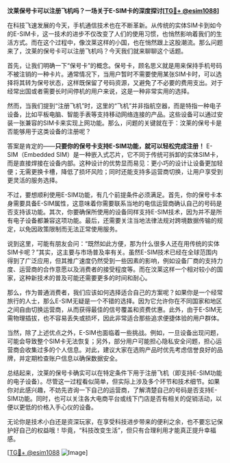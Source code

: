 **汶莱保号卡可以注册飞机吗？一场关于E-SIM卡的深度探讨[[TG💪+ @esim1088](https://t.me/s/esim1088)]**

在科技飞速发展的今天，手机通信技术也在不断革新。从传统的实体SIM卡到如今的E-SIM卡，这一技术的进步不仅改变了人们的使用习惯，也悄然影响着我们的生活方式。而在这个过程中，像汶莱这样的小国，也在悄然跟上这股潮流。那么问题来了，汶莱的保号卡可以注册飞机吗？今天我们就来聊聊这个话题。

首先，让我们明确一下“保号卡”的概念。保号卡，顾名思义就是用来保持手机号码不被注销的一种卡片。通常情况下，当用户暂时不需要使用某张SIM卡时，可以选择将其转为保号状态，这样既保留了号码资源，又避免了不必要的费用支出。对于经常出国或者需要长时间停机的用户来说，这是一种非常实用的选择。

然而，当我们提到“注册飞机”时，这里的“飞机”并非指航空器，而是特指一种电子设备，比如平板电脑、智能手表等支持移动网络连接的产品。这些设备可以通过安装一张兼容的SIM卡来实现上网功能。那么，问题的关键就在于：汶莱的保号卡是否能够用于这类设备的注册呢？

答案是肯定的——**只要你的保号卡支持E-SIM功能，就可以轻松完成注册！** E-SIM（Embedded SIM）是一种嵌入式芯片，它不同于传统可拆卸的实体SIM卡，而是直接焊接在设备内部。这种设计的优势显而易见：更小巧的设计让设备更加轻便；无需更换卡槽，降低了损坏风险；同时还能支持多运营商切换，让用户享受到更灵活的服务选择。

不过，要想顺利使用E-SIM功能，有几个前提条件必须满足。首先，你的保号卡本身需要具备E-SIM属性，这意味着你需要联系当地的电信运营商确认自己的号码是否支持该功能。其次，你要确保所使用的设备同样支持E-SIM技术，因为并不是所有电子设备都兼容这项功能。最后，还需要关注当地法律法规对跨境数据传输的规定，以免因政策限制而无法正常使用服务。

说到这里，可能有朋友会问：“既然如此方便，那为什么很多人还在用传统的实体SIM卡呢？”其实，这主要与市场普及率有关。虽然E-SIM技术已经在全球范围内得到了广泛应用，但其推广速度仍然受到一些因素的影响，例如设备厂商的支持力度、运营商的合作意愿以及消费者的接受程度等。而在汶莱这样一个相对较小的国家，这种新技术的普及可能还需要更多的时间和耐心。

那么，作为普通消费者，我们应该如何选择适合自己的方案呢？如果你是一个经常旅行的人士，那么E-SIM无疑是一个不错的选择。因为它允许你在不同国家和地区之间自由切换运营商，从而获得最佳的信号覆盖和资费优惠。此外，由于E-SIM无需物理插拔，也不容易丢失或损坏，因此非常适合那些追求便捷体验的用户群体。

当然，除了上述优点之外，E-SIM也面临着一些挑战。例如，一旦设备出现问题，可能会导致整个SIM卡无法恢复；另外，部分用户可能担心隐私安全问题，担心运营商会收集过多的个人信息。对此，建议大家在选购产品时优先考虑信誉良好的品牌，并定期检查账户信息以确保数据安全。

总结起来，汶莱的保号卡确实可以在特定条件下用于注册飞机（即支持E-SIM功能的电子设备）。尽管这一过程看似简单，但实际上涉及多个环节和技术细节。如果你对此感兴趣，不妨先咨询一下自己的运营商，了解清楚自己的号码是否支持E-SIM功能。同时，也可以关注各大电商平台或线下门店是否有相关的促销活动，以便以更低的价格入手心仪的设备。

无论你是技术小白还是资深玩家，在享受科技进步带来的便利之余，也不要忘记保护好自己的权益哦！毕竟，“科技改变生活”，但只有合理利用才能真正提升幸福感。

[[TG💪+ @esim1088](https://t.me/s/esim1088) ![Image](https://i.postimg.cc/4NQfJmqS/Snipaste-2025-05-13-00-14-12.png)]